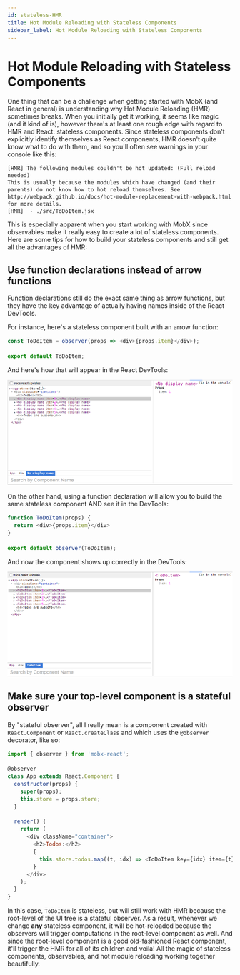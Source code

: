 ```yaml
---
id: stateless-HMR
title: Hot Module Reloading with Stateless Components
sidebar_label: Hot Module Reloading with Stateless Components
---
```


<div id='codefund' style='float:right'></div>

# Hot Module Reloading with Stateless Components

One thing that can be a challenge when getting started with MobX (and React in general) is understanding why Hot Module Reloading (HMR) sometimes breaks. When you initially get it working, it seems like magic (and it kind of is), however there's at least one rough edge with regard to HMR and React: stateless components. Since stateless components don't explicitly identify themselves as React components, HMR doesn't quite know what to do with them, and so you'll often see warnings in your console like this:

```
[HMR] The following modules couldn't be hot updated: (Full reload needed)
This is usually because the modules which have changed (and their parents) do not know how to hot reload themselves. See http://webpack.github.io/docs/hot-module-replacement-with-webpack.html for more details.
[HMR]  - ./src/ToDoItem.jsx
```

This is especially apparent when you start working with MobX since observables make it really easy to create a lot of stateless components. Here are some tips for how to build your stateless components and still get all the advantages of HMR:

## Use function declarations instead of arrow functions

Function declarations still do the exact same thing as arrow functions, but they have the key advantage of actually having names inside of the React DevTools.

For instance, here's a stateless component built with an arrow function:

```javascript
const ToDoItem = observer(props => <div>{props.item}</div>);

export default ToDoItem;

```

And here's how that will appear in the React DevTools:

![devtools-noname](../assets/devtools-noDisplayName.png)

On the other hand, using a function declaration will allow you to build the same stateless component AND see it in the DevTools:

```javascript
function ToDoItem(props) {
  return <div>{props.item}</div>
}

export default observer(ToDoItem);

```

And now the component shows up correctly in the DevTools:

![devtools-withname](../assets/devtools-withDisplayName.png)

## Make sure your top-level component is a stateful observer

By "stateful observer", all I really mean is a component created with `React.Component` or `React.createClass` and which uses the `@observer` decorator, like so:

```javascript
import { observer } from 'mobx-react';

@observer
class App extends React.Component {
  constructor(props) {
    super(props);
    this.store = props.store;
  }

  render() {
    return (
      <div className="container">
        <h2>Todos:</h2>
        {
          this.store.todos.map((t, idx) => <ToDoItem key={idx} item={t}/>)
        }
      </div>
    );
  }
}

```

In this case, `ToDoItem` is stateless, but will still work with HMR because the root-level of the UI tree is a stateful observer. As a result, whenever we change **any** stateless component, it will be hot-reloaded because the observers will trigger computations in the root-level component as well. And since the root-level component is a good old-fashioned React component, it'll trigger the HMR for all of its children and voila! All the magic of stateless components, observables, and hot module reloading working together beautifully.
